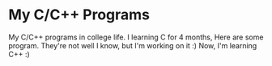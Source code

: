 # My C/C++ Programs
My C/C++ programs in college life.
I learning C for 4 months, Here are some program. They're not well I know, but I'm working on it :) 
Now, I'm learning C++ :)
